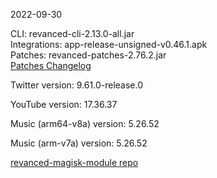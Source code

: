 2022-09-30
  
CLI: revanced-cli-2.13.0-all.jar  
Integrations: app-release-unsigned-v0.46.1.apk  
Patches: revanced-patches-2.76.2.jar  
[Patches Changelog](https://github.com/revanced/revanced-patches/releases/tag/v2.76.2)  

Twitter version: 9.61.0-release.0  

YouTube version: 17.36.37  

Music (arm64-v8a) version: 5.26.52  

Music (arm-v7a) version: 5.26.52  

[revanced-magisk-module repo](https://github.com/j-hc/revanced-magisk-module)
